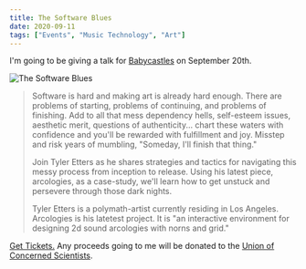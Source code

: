 ```yaml
---
title: The Software Blues
date: 2020-09-11
tags: ["Events", "Music Technology", "Art"]
---
```


I'm going to be giving a talk for [Babycastles](https://babycastles.com) on September 20th.

<!--x-->

![The Software Blues](/images/the-software-blues.png)

> Software is hard and making art is already hard enough. There are problems of starting, problems of continuing, and problems of finishing. Add to all that mess dependency hells, self-esteem issues, aesthetic merit, questions of authenticity... chart these waters with confidence and you'll be rewarded with fulfillment and joy. Misstep and risk years of mumbling, "Someday, I'll finish that thing."
>
> Join Tyler Etters as he shares strategies and tactics for navigating this messy process from inception to release. Using his latest piece, arcologies, as a case-study, we'll learn how to get unstuck and persevere through those dark nights.
>
> Tyler Etters is a polymath-artist currently residing in Los Angeles. Arcologies is his latetest project. It is "an interactive environment for designing 2d sound arcologies with norns and grid."

[Get Tickets.](https://withfriends.co/event/4974656/babycastles_academy_the_software_blues_agonies_and_ecstasies_of_creating_ambitious_artwork) Any proceeds going to me will be donated to the [Union of Concerned Scientists](https://www.ucsusa.org/).
